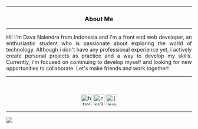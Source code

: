 <hr>
<h3 align="center">About Me</h3>
<hr>
<p align="justify">Hi! i'm Dava Nalendra from Indonesia and i'm a front end web developer, an enthusiastic student who is passionate about exploring the world of technology. Although i don't have any professional experience yet, i actively create personal projects as practice and a way to develop my skills. Currently, i'm focused on continuing to develop myself and looking for new opportunities to collaborate. Let's make friends and work together! </p>

<hr>

<br>
<br>
<div align="center">
  <img src="https://cdn.jsdelivr.net/gh/devicons/devicon/icons/html5/html5-original.svg" height="30" alt="html5 logo"  />
  <img src="https://cdn.jsdelivr.net/gh/devicons/devicon/icons/css3/css3-original.svg" height="30" alt="css3 logo"  />
  <img src="https://cdn.jsdelivr.net/gh/devicons/devicon/icons/javascript/javascript-original.svg" height="30" alt="javascript logo"  />
</div>

---
[![](https://visitcount.itsvg.in/api?id=davanalendra0&icon=0&color=13)](https://visitcount.itsvg.in)

<!-- Proudly created with GPRM ( https://gprm.itsvg.in ) -->
